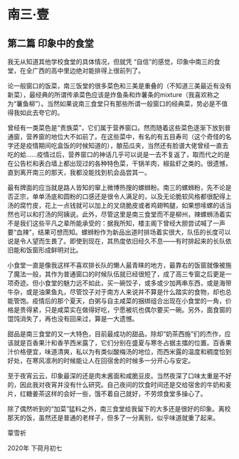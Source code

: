 # 南三·壹

## 第二篇 印象中的食堂

我无从知道其他学校食堂的具体情况，但就凭 “自信”的感觉，印象中南三的食堂，在全广西的高中里边绝对能排得上很前列了。

论一般窗口的饭菜，南三饭堂的很多菜色和三美是重叠的（不知道三美最近有没有新菜），最经典的所谓传承菜色应该是炸鱼条和炸薯条的mixture（我喜欢称之为“薯鱼柳”）。当然如果说南三食堂只有那些所谓一般窗口的经典菜，势必是不值得我如此去夸它的。

曾经有一类菜色是“贵族菜”，它们属于营养窗口。然而随着这些菜色逐渐下放到普通窗，营养窗的地位大不如前了。在这些菜中，有名的有五目寿司（这个奇怪的名字还是疫情期间吃盒饭的时候知道的），酿茄瓜夹，当然还有脸谱大佬曾经一直去吃的蛤……疫情过后，营养窗口的神话几乎可以说是一去不复返了，取而代之的是在公告栏和表白墙上都出现过的各种特色菜，干锅羊肉，椒盐虾之类的。很遗憾，直到离开南三的那天，我都没能找到机会品尝其一。

最有牌面的应当就是路人皆知的窜上微博热搜的螺蛳粉。南三的螺蛳粉，先不论是否正宗，单单汤底和圆粉的口感还是很令人满足的，以及无论脆软风格都很配得上汤的腐竹皮，花上一点钱就可以加上的叉烧脆皮或者鸡翅鸭腿，如果想嗦螺的话当然也可以和打汤的阿姨说。此外，尽管这里是南三食堂而不是柳州，辣螺蛳汤着实不是我们这些平凡之辈所能承受的：据我所知，楼主阁下曾经大胆尝试喊了一声要“血辣”，结果可想而知。螺蛳粉作为新品出道时排场着实很大，队伍的长度可以说是令人望而生畏了。即使到现在，其热度依旧经久不息——有时排起来的长队依旧能和饭窗形成鲜明对比。

小食堂一直是像我这样不喜欢排长队的懒人最青睐的地方，最靠右的饭窗就像被施了魔法一般，其作为普通窗口的时候队伍就已经很短了，成了高三专窗之后更是一项奇迹。但小食堂的魅力远不如此，买一碗饺子，或多或少加两串东西，或是海带牛杂，或是油果鱼丸，尽管饺子对于南方人来说并不算是什么踏实的食物，却也总能管饱。疫情后的那个夏天，白粥与自主咸菜的捆绑组合出现在小食堂的一角，价格是贵得紧，只是咸菜实在做得好吃，宁愿被坑也偶尔要买一碗。另外，面食窗的馄饨消失了，再也没有回来过，算是一大遗憾。

甜品是南三食堂的又一大特色，目前最成功的甜品，除却“奶茶西施”们的杰作，应该就是百香果汁和香芋西米露了，它们分别在盛夏与寒冬占据主擂的位置。百香果汁价格便宜，味道清爽，私以为有类似酸梅汤的地位，而西米露的温度和稠度恰到好处，在寒风凛冽的时候能让人在回宿舍的时候多一分开心与安定。

至于夜宵云云，印象最深的还是肉末酱面和咸脆豆皮。当然夜深了口味太重是不好的，因此我对夜宵并没有什么研究。自己夜间的饮食时间还是交给宿舍的牛奶和麦片，红糖姜茶这样的会好一些，饿不着自己就好，不劳烦食堂多操心了。

除了偶然听到的“加菜”猛料之外，南三食堂给我留下的大多还是很好的印象。离校那天的饭，虽然还是普通的老样子，但多了一分离别，似乎味道就重了起来。

覃雪祈

2020年 下荷月初七
